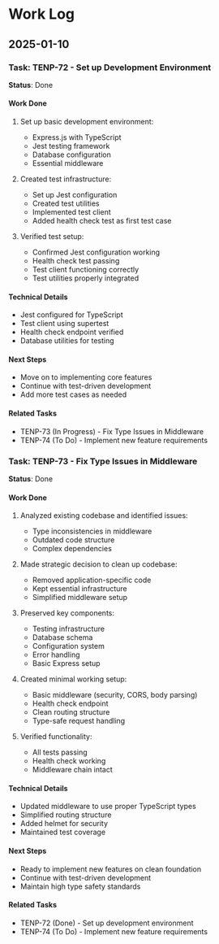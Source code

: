 # Work Log

## 2025-01-10

### Task: TENP-72 - Set up Development Environment
**Status**: Done

#### Work Done
1. Set up basic development environment:
   - Express.js with TypeScript
   - Jest testing framework
   - Database configuration
   - Essential middleware

2. Created test infrastructure:
   - Set up Jest configuration
   - Created test utilities
   - Implemented test client
   - Added health check test as first test case

3. Verified test setup:
   - Confirmed Jest configuration working
   - Health check test passing
   - Test client functioning correctly
   - Test utilities properly integrated

#### Technical Details
- Jest configured for TypeScript
- Test client using supertest
- Health check endpoint verified
- Database utilities for testing

#### Next Steps
- Move on to implementing core features
- Continue with test-driven development
- Add more test cases as needed

#### Related Tasks
- TENP-73 (In Progress) - Fix Type Issues in Middleware
- TENP-74 (To Do) - Implement new feature requirements

### Task: TENP-73 - Fix Type Issues in Middleware
**Status**: Done

#### Work Done
1. Analyzed existing codebase and identified issues:
   - Type inconsistencies in middleware
   - Outdated code structure
   - Complex dependencies

2. Made strategic decision to clean up codebase:
   - Removed application-specific code
   - Kept essential infrastructure
   - Simplified middleware setup

3. Preserved key components:
   - Testing infrastructure
   - Database schema
   - Configuration system
   - Error handling
   - Basic Express setup

4. Created minimal working setup:
   - Basic middleware (security, CORS, body parsing)
   - Health check endpoint
   - Clean routing structure
   - Type-safe request handling

5. Verified functionality:
   - All tests passing
   - Health check working
   - Middleware chain intact

#### Technical Details
- Updated middleware to use proper TypeScript types
- Simplified routing structure
- Added helmet for security
- Maintained test coverage

#### Next Steps
- Ready to implement new features on clean foundation
- Continue with test-driven development
- Maintain high type safety standards

#### Related Tasks
- TENP-72 (Done) - Set up development environment
- TENP-74 (To Do) - Implement new feature requirements
